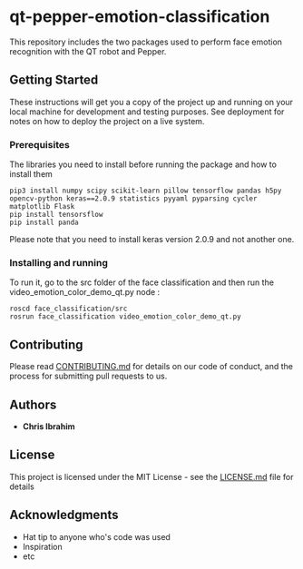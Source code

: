 # qt-pepper-emotion-classification

This repository includes the two packages used to perform face emotion recognition with the QT robot and Pepper.

## Getting Started

These instructions will get you a copy of the project up and running on your local machine for development and testing purposes. See deployment for notes on how to deploy the project on a live system.

### Prerequisites

The libraries you need to install before running the package and how to install them

```
pip3 install numpy scipy scikit-learn pillow tensorflow pandas h5py opencv-python keras==2.0.9 statistics pyyaml pyparsing cycler matplotlib Flask
pip install tensorsflow
pip install panda
```
Please note that you need to install keras version 2.0.9 and not another one.

### Installing and running

To run it, go to the src folder of the face classification and then run the video_emotion_color_demo_qt.py node :

```
roscd face_classification/src
rosrun face_classification video_emotion_color_demo_qt.py
```


## Contributing

Please read [CONTRIBUTING.md](https://gist.github.com/PurpleBooth/b24679402957c63ec426) for details on our code of conduct, and the process for submitting pull requests to us.

## Authors

* **Chris Ibrahim** 

## License

This project is licensed under the MIT License - see the [LICENSE.md](LICENSE.md) file for details

## Acknowledgments

* Hat tip to anyone who's code was used
* Inspiration
* etc

